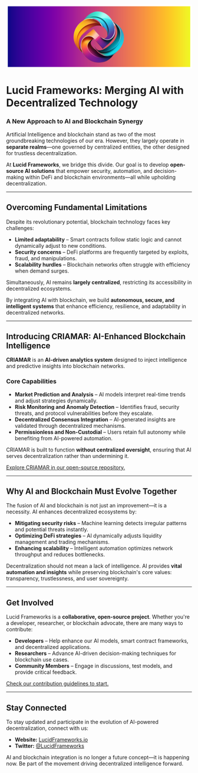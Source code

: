 ![Singulix Labs Banner](https://github.com/Lucid-Frameworks/.github/blob/942c3a5e816220db1527b461d85db9b92bf3053a/output.png)
# Lucid Frameworks: Merging AI with Decentralized Technology  

### A New Approach to AI and Blockchain Synergy  

Artificial Intelligence and blockchain stand as two of the most groundbreaking technologies of our era. However, they largely operate in **separate realms**—one governed by centralized entities, the other designed for trustless decentralization.  

At **Lucid Frameworks**, we bridge this divide. Our goal is to develop **open-source AI solutions** that empower security, automation, and decision-making within DeFi and blockchain environments—all while upholding decentralization.  

---  

## Overcoming Fundamental Limitations  

Despite its revolutionary potential, blockchain technology faces key challenges:  

- **Limited adaptability** – Smart contracts follow static logic and cannot dynamically adjust to new conditions.  
- **Security concerns** – DeFi platforms are frequently targeted by exploits, fraud, and manipulations.  
- **Scalability hurdles** – Blockchain networks often struggle with efficiency when demand surges.  

Simultaneously, AI remains **largely centralized**, restricting its accessibility in decentralized ecosystems.  

By integrating AI with blockchain, we build **autonomous, secure, and intelligent systems** that enhance efficiency, resilience, and adaptability in decentralized networks.  

---  

## Introducing CRIAMAR: AI-Enhanced Blockchain Intelligence  

**CRIAMAR** is an **AI-driven analytics system** designed to inject intelligence and predictive insights into blockchain networks.  

### Core Capabilities  

- **Market Prediction and Analysis** – AI models interpret real-time trends and adjust strategies dynamically.  
- **Risk Monitoring and Anomaly Detection** – Identifies fraud, security threats, and protocol vulnerabilities before they escalate.  
- **Decentralized Consensus Integration** – AI-generated insights are validated through decentralized mechanisms.  
- **Permissionless and Non-Custodial** – Users retain full autonomy while benefiting from AI-powered automation.  

CRIAMAR is built to function **without centralized oversight**, ensuring that AI serves decentralization rather than undermining it.  

[Explore CRIAMAR in our open-source repository.](https://github.com/Lucid-Frameworks/CRIAMAR)  

---  

## Why AI and Blockchain Must Evolve Together  

The fusion of AI and blockchain is not just an improvement—it is a necessity. AI enhances decentralized ecosystems by:  

- **Mitigating security risks** – Machine learning detects irregular patterns and potential threats instantly.  
- **Optimizing DeFi strategies** – AI dynamically adjusts liquidity management and trading mechanisms.  
- **Enhancing scalability** – Intelligent automation optimizes network throughput and reduces bottlenecks.  

Decentralization should not mean a lack of intelligence. AI provides **vital automation and insights** while preserving blockchain's core values: transparency, trustlessness, and user sovereignty.  

---  

## Get Involved  

Lucid Frameworks is a **collaborative, open-source project**. Whether you're a developer, researcher, or blockchain advocate, there are many ways to contribute:  

- **Developers** – Help enhance our AI models, smart contract frameworks, and decentralized applications.  
- **Researchers** – Advance AI-driven decision-making techniques for blockchain use cases.  
- **Community Members** – Engage in discussions, test models, and provide critical feedback.  

[Check our contribution guidelines to start.](https://github.com/Lucid-Frameworks)  

---  

## Stay Connected  

To stay updated and participate in the evolution of AI-powered decentralization, connect with us:  

- **Website:** [LucidFrameworks.io](#)  
- **Twitter:** [@LucidFrameworks](https://x.com/lucidframeworks)

AI and blockchain integration is no longer a future concept—it is happening now. Be part of the movement driving decentralized intelligence forward.  

